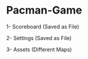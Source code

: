 # Pacman-Game

1- Scoreboard (Saved as File)

2- Settings (Saved as File)

3- Assets (Different Maps)
